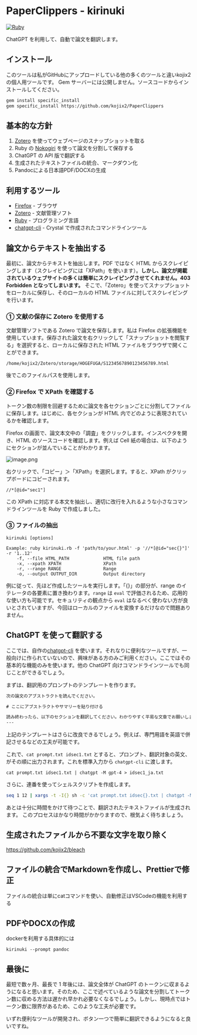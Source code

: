 # PaperClippers - kirinuki

[![Ruby](https://github.com/kojix2/PaperClippers/actions/workflows/main.yml/badge.svg)](https://github.com/kojix2/PaperClippers/actions/workflows/main.yml)

ChatGPT を利用して、自動で論文を翻訳します。

## インストール

このツールは私がGitHubにアップロードしている他の多くのツールと違いkojix2の個人用ツールです。
Gem サーバーには公開しません。ソースコードからインストールしてください。

```sh
gem install specific_install
gem specific_install https://github.com/kojix2/PaperClippers
```

## 基本的な方針

1. [Zotero](https://www.zotero.org/) を使ってウェブページのスナップショットを取る
2. Ruby の [Nokogiri](https://github.com/sparklemotion/nokogiri) を使って論文を分割して保存する
3. ChatGPT の API 版で翻訳する
4. 生成されたテキストファイルの統合、マークダウン化
5. Pandocによる日本語PDF/DOCXの生成 

## 利用するツール

- [Firefox](https://www.mozilla.org/firefox/) - ブラウザ
- [Zotero](https://www.zotero.org/) - 文献管理ソフト
- [Ruby](https://www.ruby-lang.org) - プログラミング言語
- [chatgpt-cli](https://github.com/kojix2/chatgpt-cli) - Crystal で作成されたコマンドラインツール

## 論文からテキストを抽出する

最初に、論文からテキストを抽出します。PDF ではなく HTML からスクレイピングします（スクレイピングには「XPath」を使います）。**しかし、論文が掲載されているウェブサイトの多くは簡単にスクレイピングさせてくれません。403 Forbidden となってしまいます。** そこで、「Zotero」を使ってスナップショットをローカルに保存し、そのローカルの HTML ファイルに対してスクレイピングを行います。

### ① 文献の保存に Zotero を使用する

文献管理ソフトである Zotero で論文を保存します。私は Firefox の拡張機能を使用しています。保存された論文を右クリックして「スナップショットを閲覧する」を選択すると、ローカルに保存された HTML ファイルをブラウザで開くことができます。

`/home/kojix2/Zotero/storage/HOGEFUGA/S1234567890123456789.html`

後でこのファイルパスを使用します。

### ② Firefox で XPath を確認する

トークン数の制限を回避するために論文を各セクションごとに分割してファイルに保存します。はじめに、各セクションが HTML 内でどのように表現されているかを確認します。

Firefox の画面で、論文本文中の「調査」をクリックします。インスペクタを開き、HTML のソースコードを確認します。例えば Cell 紙の場合は、以下のようにセクションが並んでいることがわかります。

![image.png](https://qiita-image-store.s3.ap-northeast-1.amazonaws.com/0/144608/7e3292da-364d-d709-0558-8439a643db6e.png)

右クリックで、「コピー」＞「XPath」を選択します。すると、XPath がクリップボードにコピーされます。

```
//*[@id="sec1"]
```

この XPath に対応する本文を抽出し、適切に改行を入れるような小さなコマンドラインツールを Ruby で作成しました。

### ③ ファイルの抽出

```
kirinuki [options]

Example: ruby kirinuki.rb -f 'path/to/your.html' -p '//*[@id="sec{}"]' -r '1..12'
    -f, --file HTML_PATH             HTML file path
    -x, --xpath XPATH                XPath
    -r, --range RANGE                Range
    -o, --output OUTPUT_DIR          Output directory
```

例に従って、先ほど作成したツールを実行します。「{}」の部分が、range のイテレータの各要素に置き換わります。`range` は `eval` で評価されるため、応用的な使い方も可能です。セキュリティの観点から `eval` はなるべく使わない方が良いとされていますが、今回はローカルのファイルを変換するだけなので問題ありません。

## ChatGPT を使って翻訳する

ここでは、自作の[chatgpt-cli](https://github.com/kojix2/chatgpt-cli) を使います。それなりに便利なツールですが、一般向けに作られていないので、興味がある方のみご利用ください。ここではその基本的な機能のみを使います。他の ChatGPT 向けコマンドラインツールでも同じことができるでしょう。

まずは、翻訳用のプロンプトのテンプレートを作ります。

```txt:prompt.txt
次の論文のアブストラクトを読んでください。

# ここにアブストラクトやサマリーを貼り付ける

読み終わったら、以下のセクションを翻訳してください。わかりやすく平易な文章でお願いします。翻訳された文章だけ回答してください。専門的な科学用語はカッコを用いて日本語（英語）の形で併記してください。
---

```

上記のテンプレートはさらに改良できるでしょう。例えば、専門用語を英語で併記させるなどの工夫が可能です。

これで、`cat prompt.txt idsec1.txt` とすると、プロンプト、翻訳対象の英文、がその順に出力されます。これを標準入力から `chatgpt-cli` に渡します。

```
cat prompt.txt idsec1.txt | chatgpt -M gpt-4 > idsec1_ja.txt
```

さらに、連番を使ってシェルスクリプトを作成します。

```sh
seq 1 12 | xargs -t -I{} sh -c 'cat prompt.txt idsec{}.txt | chatgpt -M gpt-4 > idsec{}_ja.txt'
```

あとは十分に時間をかけて待つことで、翻訳されたテキストファイルが生成されます。
このプロセスはかなり時間がかかりますので、根気よく待ちましょう。

## 生成されたファイルから不要な文字を取り除く

https://github.com/kojix2/bleach

## ファイルの統合でMarkdownを作成し、Prettierで修正

ファイルの統合は単にcatコマンドを使い、自動修正はVSCodeの機能を利用する

## PDFやDOCXの作成

dockerを利用する具体的には

```
kirinuki --prompt pandoc
```

## 最後に

最短で数ヶ月、最長で 1 年後には、論文全体が ChatGPT のトークンに収まるようになると思います。そのため、ここで述べているような論文を分割してトークン数に収める方法は遅かれ早かれ必要なくなるでしょう。しかし、現時点ではトークン数に限界があるため、このような工夫が必要です。

いずれ便利なツールが開発され、ボタン一つで簡単に翻訳できるようになると良いですね。
